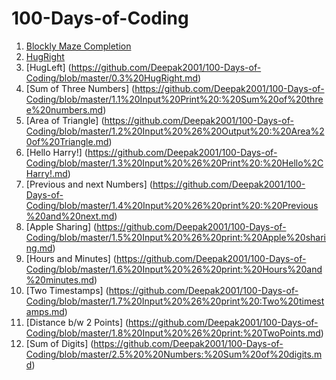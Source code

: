 # 100-Days-of-Coding

1) [Blockly Maze Completion](https://github.com/Deepak2001/100-Days-of-Coding/blob/master/0.1%20Level10.md)
2) [HugRight](https://github.com/Deepak2001/100-Days-of-Coding/blob/master/0.2%20HugRight.md)
3) [HugLeft] (https://github.com/Deepak2001/100-Days-of-Coding/blob/master/0.3%20HugRight.md)
4) [Sum of Three Numbers] (https://github.com/Deepak2001/100-Days-of-Coding/blob/master/1.1%20Input%20Print%20:%20Sum%20of%20three%20numbers.md)
5) [Area of Triangle] (https://github.com/Deepak2001/100-Days-of-Coding/blob/master/1.2%20Input%20%26%20Output%20:%20Area%20of%20Triangle.md)
6) [Hello Harry!] (https://github.com/Deepak2001/100-Days-of-Coding/blob/master/1.3%20Input%20%26%20Print%20:%20Hello%2CHarry!.md)
7) [Previous and next Numbers] (https://github.com/Deepak2001/100-Days-of-Coding/blob/master/1.4%20Input%20%26%20print%20:%20Previous%20and%20next.md)
8) [Apple Sharing] (https://github.com/Deepak2001/100-Days-of-Coding/blob/master/1.5%20Input%20%26%20print:%20Apple%20sharing.md)
9) [Hours and Minutes] (https://github.com/Deepak2001/100-Days-of-Coding/blob/master/1.6%20Input%20%26%20print:%20Hours%20and%20minutes.md)
10) [Two Timestamps] (https://github.com/Deepak2001/100-Days-of-Coding/blob/master/1.7%20Input%20%26%20print%20:Two%20timestamps.md)
11) [Distance b/w 2 Points] (https://github.com/Deepak2001/100-Days-of-Coding/blob/master/1.8%20Input%20%26%20print:%20TwoPoints.md)
12) [Sum of Digits] (https://github.com/Deepak2001/100-Days-of-Coding/blob/master/2.5%20%20Numbers:%20Sum%20of%20digits.md)
